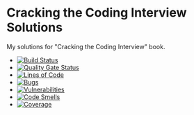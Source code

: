 # Cracking the Coding Interview Solutions

My solutions for "Cracking the Coding Interview" book.

* [![Build Status](https://github.com/rostykerei/cci/actions/workflows/master.yml/badge.svg)](https://github.com/rostykerei/cci/actions)
* [![Quality Gate Status](https://sonarcloud.io/api/project_badges/measure?project=nl.rostykerei%3Acci&metric=alert_status)](https://sonarcloud.io/dashboard?id=nl.rostykerei%3Acci)
* [![Lines of Code](https://sonarcloud.io/api/project_badges/measure?project=nl.rostykerei%3Acci&metric=ncloc)](https://sonarcloud.io/dashboard?id=nl.rostykerei%3Acci)
* [![Bugs](https://sonarcloud.io/api/project_badges/measure?project=nl.rostykerei%3Acci&metric=bugs)](https://sonarcloud.io/dashboard?id=nl.rostykerei%3Acci)
* [![Vulnerabilities](https://sonarcloud.io/api/project_badges/measure?project=nl.rostykerei%3Acci&metric=vulnerabilities)](https://sonarcloud.io/dashboard?id=nl.rostykerei%3Acci)
* [![Code Smells](https://sonarcloud.io/api/project_badges/measure?project=nl.rostykerei%3Acci&metric=code_smells)](https://sonarcloud.io/dashboard?id=nl.rostykerei%3Acci)
* [![Coverage](https://sonarcloud.io/api/project_badges/measure?project=nl.rostykerei%3Acci&metric=coverage)](https://sonarcloud.io/dashboard?id=nl.rostykerei%3Acci)
